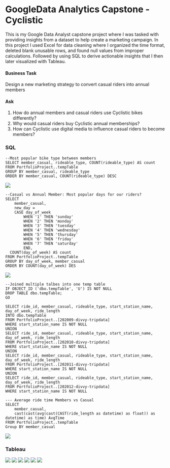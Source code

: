 # GoogleData Analytics Capstone - Cyclistic 

This is my Google Data Analyst capstone project where I was tasked with providing insights from a dataset to help create a marketing campaign. In this project I used Excel for data cleaning where I organized the time format, deleted blank unusable rows, and found null values from improper calculations. Followed by using SQL to derive actionable insights that I then later visualized with Tableau.

#### Business Task
Design a new marketing strategy to convert casual riders into annual members

#### Ask
1. How do annual members and casual riders use Cyclistic bikes differently?
2. Why would casual riders buy Cyclistic annual memberships?
3. How can Cyclistic use digital media to influence casual riders to become members?

### SQL
```
--Most popular bike type between members
SELECT member_casual, rideable_type, COUNT(rideable_type) AS count
FROM PortfolioProject..tempTable
GROUP BY member_casual, rideable_type
ORDER BY member_casual, COUNT(rideable_type) DESC
```

![](https://s3.us-west-2.amazonaws.com/secure.notion-static.com/31958728-10c3-42b8-bf12-2dd2c0803fc5/Untitled.png?X-Amz-Algorithm=AWS4-HMAC-SHA256&X-Amz-Content-Sha256=UNSIGNED-PAYLOAD&X-Amz-Credential=AKIAT73L2G45EIPT3X45%2F20211121%2Fus-west-2%2Fs3%2Faws4_request&X-Amz-Date=20211121T181725Z&X-Amz-Expires=86400&X-Amz-Signature=2c9b98c3ee2a1858808e702c9f9c16a8ceff91ec0aae97a7390b3c2acb2ee077&X-Amz-SignedHeaders=host&response-content-disposition=filename%20%3D%22Untitled.png%22&x-id=GetObject)

```
--Casual vs Annual Member: Most popular days for our riders?
SELECT
	member_casual,
	new_day =
	CASE day_of_week
		WHEN '1' THEN 'sunday'
		WHEN '2' THEN 'monday'
		WHEN '3' THEN 'tuesday'
		WHEN '4' THEN 'wednesday'
		WHEN '5' THEN 'thursday'
		WHEN '6' THEN 'friday'
		WHEN '7' THEN 'saturday'
		END,
  COUNT(day_of_week) AS count
FROM PortfolioProject..tempTable
GROUP BY day_of_week, member_casual
ORDER BY COUNT(day_of_week) DES
```

![](https://s3.us-west-2.amazonaws.com/secure.notion-static.com/4546831c-a399-4ddd-89cf-b06e42cff856/Untitled.png?X-Amz-Algorithm=AWS4-HMAC-SHA256&X-Amz-Content-Sha256=UNSIGNED-PAYLOAD&X-Amz-Credential=AKIAT73L2G45EIPT3X45%2F20211121%2Fus-west-2%2Fs3%2Faws4_request&X-Amz-Date=20211121T181700Z&X-Amz-Expires=86400&X-Amz-Signature=7f8aca009d2d80b6be7fbf31974d222bce09872c87e988ef3f83391bd87e9ac0&X-Amz-SignedHeaders=host&response-content-disposition=filename%20%3D%22Untitled.png%22&x-id=GetObject)


```
--Joined multiple talbes into one temp table
IF OBJECT_ID ('dbo.tempTable', 'U') IS NOT NULL  
DROP TABLE dbo.tempTable;  
GO  

SELECT ride_id, member_casual, rideable_type, start_station_name, day_of_week, ride_length
INTO dbo.tempTable
FROM PortfolioProject..[202009-divvy-tripdata] 
WHERE start_station_name IS NOT NULL
UNION
SELECT ride_id, member_casual, rideable_type, start_station_name, day_of_week, ride_length
FROM PortfolioProject..[202010-divvy-tripdata]
WHERE start_station_name IS NOT NULL
UNION
SELECT ride_id, member_casual, rideable_type, start_station_name, day_of_week, ride_length
FROM PortfolioProject..[202011-divvy-tripdata] 
WHERE start_station_name IS NOT NULL
UNION
SELECT ride_id, member_casual, rideable_type, start_station_name, day_of_week, ride_length
FROM PortfolioProject..[202012-divvy-tripdata]
WHERE start_station_name IS NOT NULL
```

```
--- Average ride time Members vs Casual
SELECT 
	member_casual, 
	cast(cast(avg(cast(CAST(ride_length as datetime) as float)) as datetime) as time) AvgTime
FROM PortfolioProject..tempTable
Group BY member_casual
```
![](https://s3.us-west-2.amazonaws.com/secure.notion-static.com/5558f020-3ac6-4c60-84c7-5c627c2d05ad/Untitled.png?X-Amz-Algorithm=AWS4-HMAC-SHA256&X-Amz-Content-Sha256=UNSIGNED-PAYLOAD&X-Amz-Credential=AKIAT73L2G45EIPT3X45%2F20211121%2Fus-west-2%2Fs3%2Faws4_request&X-Amz-Date=20211121T181755Z&X-Amz-Expires=86400&X-Amz-Signature=caada5aba3184e809c8568dd907a166339287c491e9090de741ee966c8e9b18e&X-Amz-SignedHeaders=host&response-content-disposition=filename%20%3D%22Untitled.png%22&x-id=GetObject)

### Tableau
![](./images/PieChart.png)
![](./images/stat2.JPG)
![](./images/PopularMap.png)
![](./images/PopularDays.png)
![](./images/PreferredBikes.png)
![](./images/HighAvgDays.png)
